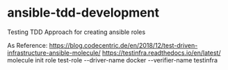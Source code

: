 # ansible-tdd-development
Testing TDD Approach for creating ansible roles

As Reference: https://blog.codecentric.de/en/2018/12/test-driven-infrastructure-ansible-molecule/
https://testinfra.readthedocs.io/en/latest/
molecule init role test-role --driver-name docker --verifier-name testinfra

